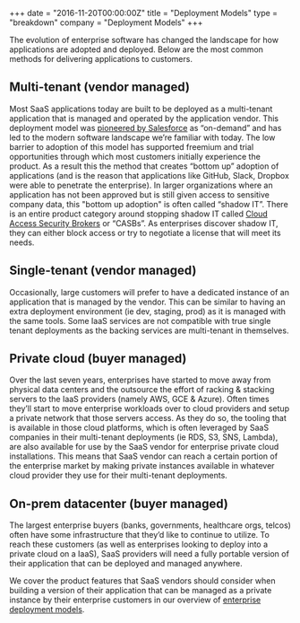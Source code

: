 +++
date = "2016-11-20T00:00:00Z"
title = "Deployment Models"
type = "breakdown"
company = "Deployment Models"
+++

The evolution of enterprise software has changed the landscape for how applications are adopted and deployed. Below are the most common methods for delivering applications to customers.

## Multi-tenant (vendor managed)
Most SaaS applications today are built to be deployed as a multi-tenant application that is managed and operated by the application vendor. This deployment model was [pioneered by Salesforce](https://developer.salesforce.com/page/Multi_Tenant_Architecture) as “on-demand” and has led to the modern software landscape we’re familiar with today. The low barrier to adoption of this model has supported freemium and trial opportunities through which most customers initially experience the product. As a result this the method that creates “bottom up” adoption of applications (and is the reason that applications like GitHub, Slack, Dropbox were able to penetrate the enterprise). In larger organizations where an application has not been approved but is still given access to sensitive company data, this "bottom up adoption" is often called “shadow IT”. There is an entire product category around stopping shadow IT called [Cloud Access Security Brokers](http://www.gartner.com/it-glossary/cloud-access-security-brokers-casbs/) or “CASBs”. As enterprises discover shadow IT, they can either block access or try to negotiate a license that will meet its needs.

## Single-tenant (vendor managed)
Occasionally, large customers will prefer to have a dedicated instance of an application that is managed by the vendor. This can be similar to having an extra deployment environment (ie dev, staging, prod) as it is managed with the same tools. Some IaaS services are not compatible with true single tenant deployments as the backing services are multi-tenant in themselves.

## Private cloud (buyer managed)
Over the last seven years, enterprises have started to move away from physical data centers and the outsource the effort of racking & stacking servers to the IaaS providers (namely AWS, GCE & Azure). Often times they’ll start to move enterprise workloads over to cloud providers and setup a private network that those servers access. As they do so, the tooling that is available in those cloud platforms, which is often leveraged by SaaS companies in their multi-tenant deployments (ie RDS, S3, SNS, Lambda), are also available for use by the SaaS vendor for enterprise private cloud installations. This means that SaaS vendor can reach a certain portion of the enterprise market by making private instances available in whatever cloud provider they use for their multi-tenant deployments.

## On-prem datacenter (buyer managed)
The largest enterprise buyers (banks, governments, healthcare orgs, telcos) often have some infrastructure that they’d like to continue to utilize. To reach these customers (as well as enterprises looking to deploy into a private cloud on a IaaS), SaaS providers will need a fully portable version of their application that can be deployed and managed anywhere.

We cover the product features that SaaS vendors should consider when building a version of their application that can be managed as a private instance by their enterprise customers in our overview of [enterprise deployment models](/features/deployment-options).
